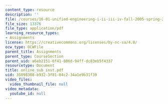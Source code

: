 ```yaml
---
content_type: resource
description: ''
file: /courses/16-01-unified-engineering-i-ii-iii-iv-fall-2005-spring-2006/35098308b9323f8104c234a1e9b31f39_online_sub_inst.pdf
file_size: 13376
file_type: application/pdf
learning_resource_types:
- Assignments
license: https://creativecommons.org/licenses/by-nc-sa/4.0/
ocw_type: OCWFile
parent_title: Assignments
parent_type: CourseSection
parent_uid: a6eb2151-6f41-806d-94ff-dc83eb5f4337
resourcetype: Document
title: online_sub_inst.pdf
uid: 35098308-b932-3f81-04c2-34a1e9b31f39
video_files:
  video_thumbnail_file: null
video_metadata:
  youtube_id: null
---
```

